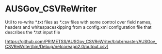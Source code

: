 # AUSGov_CSVReWriter

Util to re-write *.txt files as *.csv files with some control over field names, headers and whitespaceskipping from a config.xml configuration file that describes the *.txt input file

[https://github.com/PRIMETSS/AUSGov_CSVReWriter/blob/master/AUSGov_CSVReWriter/bin/Debug/netcoreapp2.0/output.csv]
